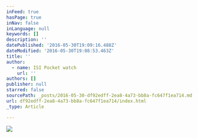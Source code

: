 ```yaml
---
inFeed: true
hasPage: true
inNav: false
inLanguage: null
keywords: []
description: ''
datePublished: '2016-05-30T19:09:16.488Z'
dateModified: '2016-05-30T19:08:53.463Z'
title: ''
author:
  - name: ISI Pocket watch
    url: ''
authors: []
publisher: null
starred: false
sourcePath: _posts/2016-05-30-df92edff-2ea8-4a73-bb8a-fc647f1ea714.md
url: df92edff-2ea8-4a73-bb8a-fc647f1ea714/index.html
_type: Article

---
```

![](https://the-grid-user-content.s3-us-west-2.amazonaws.com/5184293b-a982-44c0-a7c0-5f1b505c4dfb.gif)